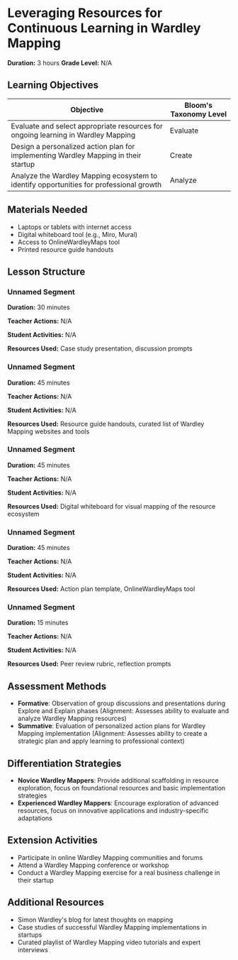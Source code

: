 # Leveraging Resources for Continuous Learning in Wardley Mapping

**Duration:** 3 hours **Grade Level:** N/A

## Learning Objectives

| Objective | Bloom's Taxonomy Level |
|-----------|-------------------------|
| Evaluate and select appropriate resources for ongoing learning in Wardley Mapping | Evaluate |
| Design a personalized action plan for implementing Wardley Mapping in their startup | Create |
| Analyze the Wardley Mapping ecosystem to identify opportunities for professional growth | Analyze |

## Materials Needed
* Laptops or tablets with internet access
* Digital whiteboard tool (e.g., Miro, Mural)
* Access to OnlineWardleyMaps tool
* Printed resource guide handouts

## Lesson Structure
### Unnamed Segment
**Duration:** 30 minutes

**Teacher Actions:** N/A

**Student Activities:** N/A

**Resources Used:** Case study presentation, discussion prompts

### Unnamed Segment
**Duration:** 45 minutes

**Teacher Actions:** N/A

**Student Activities:** N/A

**Resources Used:** Resource guide handouts, curated list of Wardley Mapping websites and tools

### Unnamed Segment
**Duration:** 45 minutes

**Teacher Actions:** N/A

**Student Activities:** N/A

**Resources Used:** Digital whiteboard for visual mapping of the resource ecosystem

### Unnamed Segment
**Duration:** 45 minutes

**Teacher Actions:** N/A

**Student Activities:** N/A

**Resources Used:** Action plan template, OnlineWardleyMaps tool

### Unnamed Segment
**Duration:** 15 minutes

**Teacher Actions:** N/A

**Student Activities:** N/A

**Resources Used:** Peer review rubric, reflection prompts

## Assessment Methods
* **Formative**: Observation of group discussions and presentations during Explore and Explain phases (Alignment: Assesses ability to evaluate and analyze Wardley Mapping resources)
* **Summative**: Evaluation of personalized action plans for Wardley Mapping implementation (Alignment: Assesses ability to create a strategic plan and apply learning to professional context)

## Differentiation Strategies
* **Novice Wardley Mappers**: Provide additional scaffolding in resource exploration, focus on foundational resources and basic implementation strategies
* **Experienced Wardley Mappers**: Encourage exploration of advanced resources, focus on innovative applications and industry-specific adaptations

## Extension Activities
* Participate in online Wardley Mapping communities and forums
* Attend a Wardley Mapping conference or workshop
* Conduct a Wardley Mapping exercise for a real business challenge in their startup

## Additional Resources
* Simon Wardley's blog for latest thoughts on mapping
* Case studies of successful Wardley Mapping implementations in startups
* Curated playlist of Wardley Mapping video tutorials and expert interviews
